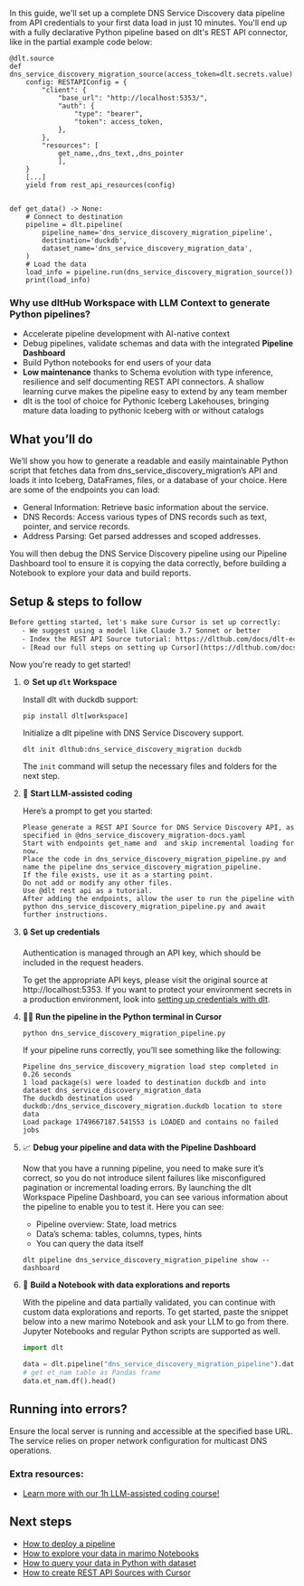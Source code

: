 In this guide, we'll set up a complete DNS Service Discovery data pipeline from API credentials to your first data load in just 10 minutes. You'll end up with a fully declarative Python pipeline based on dlt's REST API connector, like in the partial example code below:

```python-outcome
@dlt.source
def dns_service_discovery_migration_source(access_token=dlt.secrets.value):
    config: RESTAPIConfig = {
        "client": {
            "base_url": "http://localhost:5353/",
            "auth": {
                "type": "bearer",
                "token": access_token,
            },
        },
        "resources": [
            get_name,,dns_text,,dns_pointer
            ],
    }
    [...]
    yield from rest_api_resources(config)


def get_data() -> None:
    # Connect to destination
    pipeline = dlt.pipeline(
        pipeline_name='dns_service_discovery_migration_pipeline',
        destination='duckdb',
        dataset_name='dns_service_discovery_migration_data', 
    )
    # Load the data
    load_info = pipeline.run(dns_service_discovery_migration_source())
    print(load_info) 
```

### Why use dltHub Workspace with LLM Context to generate Python pipelines?

- Accelerate pipeline development with AI-native context
- Debug pipelines, validate schemas and data with the integrated **Pipeline Dashboard**
- Build Python notebooks for end users of your data
- **Low maintenance** thanks to Schema evolution with type inference, resilience and self documenting REST API connectors. A shallow learning curve makes the pipeline easy to extend by any team member
- dlt is the tool of choice for Pythonic Iceberg Lakehouses, bringing mature data loading to pythonic Iceberg with or without catalogs

## What you’ll do

We’ll show you how to generate a readable and easily maintainable Python script that fetches data from dns_service_discovery_migration’s API and loads it into Iceberg, DataFrames, files, or a database of your choice. Here are some of the endpoints you can load:

- General Information: Retrieve basic information about the service.
- DNS Records: Access various types of DNS records such as text, pointer, and service records.
- Address Parsing: Get parsed addresses and scoped addresses.

You will then debug the DNS Service Discovery pipeline using our Pipeline Dashboard tool to ensure it is copying the data correctly, before building a Notebook to explore your data and build reports.

## Setup & steps to follow

```default
Before getting started, let's make sure Cursor is set up correctly:
   - We suggest using a model like Claude 3.7 Sonnet or better
   - Index the REST API Source tutorial: https://dlthub.com/docs/dlt-ecosystem/verified-sources/rest_api/ and add it to context as **@dlt rest api**
   - [Read our full steps on setting up Cursor](https://dlthub.com/docs/dlt-ecosystem/llm-tooling/cursor-restapi#23-configuring-cursor-with-documentation)
```

Now you're ready to get started!

1. ⚙️ **Set up `dlt` Workspace**
    
    Install dlt with duckdb support:
    ```shell
    pip install dlt[workspace]
    ```

    Initialize a dlt pipeline with DNS Service Discovery support.
    ```shell
    dlt init dlthub:dns_service_discovery_migration duckdb
    ```

    The `init` command will setup the necessary files and folders for the next step.
    
2. 🤠 **Start LLM-assisted coding**
    
    Here’s a prompt to get you started:
    
    ```prompt
    Please generate a REST API Source for DNS Service Discovery API, as specified in @dns_service_discovery_migration-docs.yaml 
    Start with endpoints get_name and  and skip incremental loading for now. 
    Place the code in dns_service_discovery_migration_pipeline.py and name the pipeline dns_service_discovery_migration_pipeline. 
    If the file exists, use it as a starting point. 
    Do not add or modify any other files. 
    Use @dlt rest api as a tutorial. 
    After adding the endpoints, allow the user to run the pipeline with python dns_service_discovery_migration_pipeline.py and await further instructions.
    ```

    
3. 🔒 **Set up credentials** 
    
    Authentication is managed through an API key, which should be included in the request headers.
    
    To get the appropriate API keys, please visit the original source at http://localhost:5353.
    If you want to protect your environment secrets in a production environment, look into [setting up credentials with dlt](https://dlthub.com/docs/walkthroughs/add_credentials).
    
4. 🏃‍♀️ **Run the pipeline in the Python terminal in Cursor**
    
    ```shell
    python dns_service_discovery_migration_pipeline.py
    ```
    
    If your pipeline runs correctly, you’ll see something like the following:
    
    ```shell
    Pipeline dns_service_discovery_migration load step completed in 0.26 seconds
    1 load package(s) were loaded to destination duckdb and into dataset dns_service_discovery_migration_data
    The duckdb destination used duckdb:/dns_service_discovery_migration.duckdb location to store data
    Load package 1749667187.541553 is LOADED and contains no failed jobs
    ```
    
5. 📈 **Debug your pipeline and data with the Pipeline Dashboard**

    Now that you have a running pipeline, you need to make sure it’s correct, so you do not introduce silent failures like misconfigured pagination or incremental loading errors. By launching the dlt Workspace Pipeline Dashboard, you can see various information about the pipeline to enable you to test it. Here you can see:
    - Pipeline overview: State, load metrics
    - Data’s schema: tables, columns, types, hints
    - You can query the data itself
    
    ```shell
    dlt pipeline dns_service_discovery_migration_pipeline show --dashboard
    ```
    
6. 🐍 **Build a Notebook with data explorations and reports**

    With the pipeline and data partially validated, you can continue with custom data explorations and reports. To get started, paste the snippet below into a new marimo Notebook and ask your LLM to go from there. Jupyter Notebooks and regular Python scripts are supported as well.

    
    ```python
    import dlt

   data = dlt.pipeline("dns_service_discovery_migration_pipeline").dataset()
   # get et_nam table as Pandas frame
   data.et_nam.df().head()
    ```

## Running into errors?

Ensure the local server is running and accessible at the specified base URL. The service relies on proper network configuration for multicast DNS operations.

### Extra resources:

- [Learn more with our 1h LLM-assisted coding course!](https://www.youtube.com/watch?v=GGid70rnJuM)

## Next steps

- [How to deploy a pipeline](https://dlthub.com/docs/walkthroughs/deploy-a-pipeline)
- [How to explore your data in marimo Notebooks](https://dlthub.com/docs/general-usage/dataset-access/marimo)
- [How to query your data in Python with dataset](https://dlthub.com/docs/general-usage/dataset-access/dataset)
- [How to create REST API Sources with Cursor](https://dlthub.com/docs/dlt-ecosystem/llm-tooling/cursor-restapi)